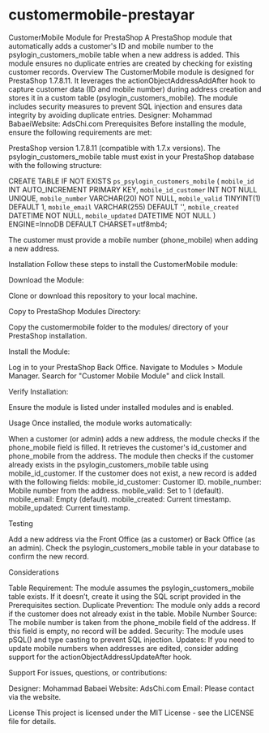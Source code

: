 # customermobile-prestayar
CustomerMobile Module for PrestaShop
A PrestaShop module that automatically adds a customer's ID and mobile number to the psylogin_customers_mobile table when a new address is added. This module ensures no duplicate entries are created by checking for existing customer records.
Overview
The CustomerMobile module is designed for PrestaShop 1.7.8.11. It leverages the actionObjectAddressAddAfter hook to capture customer data (ID and mobile number) during address creation and stores it in a custom table (psylogin_customers_mobile). The module includes security measures to prevent SQL injection and ensures data integrity by avoiding duplicate entries.
Designer: Mohammad BabaeiWebsite: AdsChi.com
Prerequisites
Before installing the module, ensure the following requirements are met:

PrestaShop version 1.7.8.11 (compatible with 1.7.x versions).
The psylogin_customers_mobile table must exist in your PrestaShop database with the following structure:

CREATE TABLE IF NOT EXISTS `ps_psylogin_customers_mobile` (
    `mobile_id` INT AUTO_INCREMENT PRIMARY KEY,
    `mobile_id_customer` INT NOT NULL UNIQUE,
    `mobile_number` VARCHAR(20) NOT NULL,
    `mobile_valid` TINYINT(1) DEFAULT 1,
    `mobile_email` VARCHAR(255) DEFAULT '',
    `mobile_created` DATETIME NOT NULL,
    `mobile_updated` DATETIME NOT NULL
) ENGINE=InnoDB DEFAULT CHARSET=utf8mb4;


The customer must provide a mobile number (phone_mobile) when adding a new address.

Installation
Follow these steps to install the CustomerMobile module:

Download the Module:

Clone or download this repository to your local machine.


Copy to PrestaShop Modules Directory:

Copy the customermobile folder to the modules/ directory of your PrestaShop installation.


Install the Module:

Log in to your PrestaShop Back Office.
Navigate to Modules > Module Manager.
Search for "Customer Mobile Module" and click Install.


Verify Installation:

Ensure the module is listed under installed modules and is enabled.



Usage
Once installed, the module works automatically:

When a customer (or admin) adds a new address, the module checks if the phone_mobile field is filled.
It retrieves the customer's id_customer and phone_mobile from the address.
The module then checks if the customer already exists in the psylogin_customers_mobile table using mobile_id_customer.
If the customer does not exist, a new record is added with the following fields:
mobile_id_customer: Customer ID.
mobile_number: Mobile number from the address.
mobile_valid: Set to 1 (default).
mobile_email: Empty (default).
mobile_created: Current timestamp.
mobile_updated: Current timestamp.



Testing

Add a new address via the Front Office (as a customer) or Back Office (as an admin).
Check the psylogin_customers_mobile table in your database to confirm the new record.

Considerations

Table Requirement: The module assumes the psylogin_customers_mobile table exists. If it doesn’t, create it using the SQL script provided in the Prerequisites section.
Duplicate Prevention: The module only adds a record if the customer does not already exist in the table.
Mobile Number Source: The mobile number is taken from the phone_mobile field of the address. If this field is empty, no record will be added.
Security: The module uses pSQL() and type casting to prevent SQL injection.
Updates: If you need to update mobile numbers when addresses are edited, consider adding support for the actionObjectAddressUpdateAfter hook.

Support
For issues, questions, or contributions:

Designer: Mohammad Babaei
Website: AdsChi.com
Email: Please contact via the website.

License
This project is licensed under the MIT License - see the LICENSE file for details.

